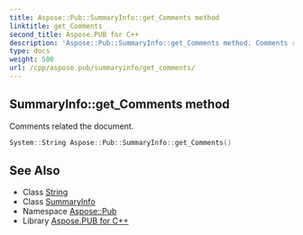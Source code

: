 ```yaml
---
title: Aspose::Pub::SummaryInfo::get_Comments method
linktitle: get_Comments
second_title: Aspose.PUB for C++
description: 'Aspose::Pub::SummaryInfo::get_Comments method. Comments related the document in C++.'
type: docs
weight: 500
url: /cpp/aspose.pub/summaryinfo/get_comments/
---
```

## SummaryInfo::get_Comments method


Comments related the document.

```cpp
System::String Aspose::Pub::SummaryInfo::get_Comments()
```

## See Also

* Class [String](../../../system/string/)
* Class [SummaryInfo](../)
* Namespace [Aspose::Pub](../../)
* Library [Aspose.PUB for C++](../../../)
